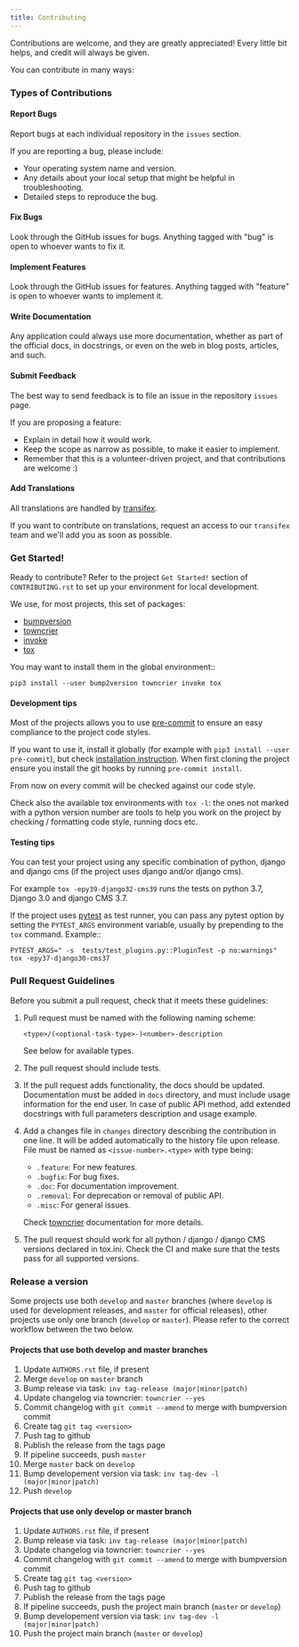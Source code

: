 ```yaml
---
title: Contributing
---
```


Contributions are welcome, and they are greatly appreciated! Every
little bit helps, and credit will always be given.

You can contribute in many ways:

### Types of Contributions

#### Report Bugs

Report bugs at each individual repository in the `issues` section.

If you are reporting a bug, please include:

* Your operating system name and version.
* Any details about your local setup that might be helpful in troubleshooting.
* Detailed steps to reproduce the bug.

#### Fix Bugs

Look through the GitHub issues for bugs. Anything tagged with "bug"
is open to whoever wants to fix it.

#### Implement Features

Look through the GitHub issues for features. Anything tagged with "feature"
is open to whoever wants to implement it.

#### Write Documentation

Any application could always use more documentation, whether as part of the
official docs, in docstrings, or even on the web in blog posts,
articles, and such.

#### Submit Feedback

The best way to send feedback is to file an issue in the repository `issues` page.

If you are proposing a feature:

* Explain in detail how it would work.
* Keep the scope as narrow as possible, to make it easier to implement.
* Remember that this is a volunteer-driven project, and that contributions
  are welcome :)

#### Add Translations

All translations are handled by [transifex](https://app.transifex.com/nephila/>).

If you want to contribute on translations, request an access to our `transifex` team and we'll add you
as soon as possible.

### Get Started!

Ready to contribute? Refer to the project `Get Started!` section of `CONTRIBUTING.rst`
to set up your environment for local development.

We use, for most projects, this set of packages:

- [bumpversion](https://pypi.org/project/bump2version/)
- [towncrier](https://pypi.org/project/towncrier/#news-fragments)
- [invoke](https://pypi.org/project/invoke/)
- [tox](https://pypi.org/project/tox/)

You may want to install them in the global environment::

    pip3 install --user bump2version towncrier invoke tox

#### Development tips

Most of the projects allows you to use [pre-commit](https://pre-commit.com/) to ensure an easy compliance
to the project code styles.

If you want to use it, install it globally (for example with `pip3 install --user pre-commit`),
but check [installation instruction](https://pre-commit.com/#install>).
When first cloning the project ensure you install the git hooks by running `pre-commit install`.

From now on every commit will be checked against our code style.

Check also the available tox environments with `tox -l`: the ones not marked with a python version number are tools
to help you work on the project by checking / formatting code style, running docs etc.

#### Testing tips

You can test your project using any specific combination of python, django and django cms (if the project uses django and/or django cms).

For example `tox -epy39-django32-cms39` runs the tests on python 3.7, Django 3.0 and django CMS 3.7.

If the project uses [pytest](https://pytest.org/) as test runner, you can pass any pytest option by setting the
`PYTEST_ARGS` environment variable, usually by prepending to the `tox` command. Example::

    PYTEST_ARGS=" -s  tests/test_plugins.py::PluginTest -p no:warnings" tox -epy37-django30-cms37

### Pull Request Guidelines

Before you submit a pull request, check that it meets these guidelines:

1. Pull request must be named with the following naming scheme:

   `<type>/(<optional-task-type>-)<number>-description`

   See below for available types.

2. The pull request should include tests.
3. If the pull request adds functionality, the docs should be updated.
   Documentation must be added in `docs` directory, and must include usage
   information for the end user.
   In case of public API method, add extended docstrings with full parameters
   description and usage example.
4. Add a changes file in `changes` directory describing the contribution in
   one line. It will be added automatically to the history file upon release.
   File must be named as `<issue-number>.<type>` with type being:

    - `.feature`: For new features.
    - `.bugfix`: For bug fixes.
    - `.doc`: For documentation improvement.
    - `.removal`: For deprecation or removal of public API.
    - `.misc`: For general issues.

   Check [towncrier](https://pypi.org/project/towncrier/#news-fragments) documentation for more details.

5. The pull request should work for all python / django / django CMS versions
   declared in tox.ini.
   Check the CI and make sure that the tests pass for all supported versions.

### Release a version

Some projects use both `develop` and `master` branches (where `develop` is used for development releases,
and `master` for official releases), other projects use only one branch (`develop` or `master`).
Please refer to the correct workflow between the two below.

#### Projects that use both develop and master branches

1. Update `AUTHORS.rst` file, if present
2. Merge `develop` on `master` branch
3. Bump release via task: `inv tag-release (major|minor|patch)`
4. Update changelog via towncrier: `towncrier --yes`
5. Commit changelog with `git commit --amend` to merge with bumpversion commit
6. Create tag `git tag <version>`
7. Push tag to github
8. Publish the release from the tags page
9. If pipeline succeeds, push `master`
10. Merge `master` back on `develop`
11. Bump developement version via task: `inv tag-dev -l (major|minor|patch)`
12. Push `develop`

#### Projects that use only develop or master branch

1. Update `AUTHORS.rst` file, if present
2. Bump release via task: `inv tag-release (major|minor|patch)`
3. Update changelog via towncrier: `towncrier --yes`
4. Commit changelog with `git commit --amend` to merge with bumpversion commit
5. Create tag `git tag <version>`
6. Push tag to github
7. Publish the release from the tags page
8. If pipeline succeeds, push the project main branch (`master` or `develop`)
9. Bump developement version via task: `inv tag-dev -l (major|minor|patch)`
10. Push the project main branch (`master` or `develop`)
